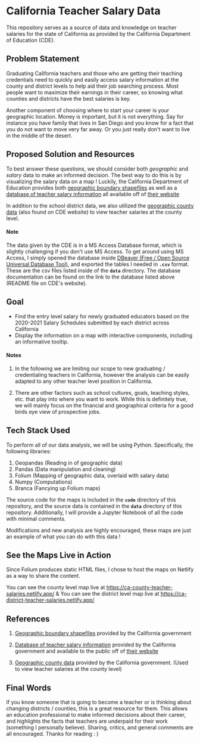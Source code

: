 # California Teacher Salary Data

This repository serves as a source of data and knowledge on teacher salaries for the state of California as provided by the California Department of Education (CDE). 


## Problem Statement

Graduating California teachers and those who are getting their teaching credentials need to quickly and easily access  salary information at the county and district levels to help aid their job searching process. Most people want to maximize their earnings in their career, so knowing what counties and districts have the best salaries is key. 

Another component of choosing where to start your career is your geographic location. Money is important, but it is not everything. Say for instance you have family that lives in San Diego and you know for a fact that you do not want to move very far away. Or you just really don't want to live in the middle of the desert.

## Proposed Solution and Resources

To best answer these questions, we should consider both *geographic* and *salary* data to make an informed decision. The best way to do this is by visualizing the salary data on a map ! Luckily, the California Department of Education provides both [geographic boundary shapefiles](https://gis.data.ca.gov/datasets/CDEGIS::california-school-district-areas-2020-21/explore) as well as a [database of teacher salary information](https://www.cde.ca.gov/ds/fd/cs/) all available off of [their website](https://www.cde.ca.gov/)

In addition to the school district data, we also utilized the [geographic county data](https://gis.data.ca.gov/datasets/8713ced9b78a4abb97dc130a691a8695/explore) (also found on CDE website) to view teacher salaries at the county level.

#### Note
The data given by the CDE is in a MS Access Database format, which is slightly challenging if you don't use MS Access. To get around using MS Access, I simply opened the database inside [DBeaver (Free / Open Source Universal Database Tool)](https://dbeaver.io/), and exported the tables I needed in **`.csv`** format. These are the csv files listed inside of the **`data`** directory. The database documentation can be found on the link to the database listed above (README file on CDE's website).

## Goal

* Find the entry level salary for newly graduated educators based on the 2020-2021 Salary Schedules submitted by each district across California
* Display the information on a map with interactive components, including an informative tooltip.

#### Notes

1. In the following we are limiting our scope to new graduating / credentialing teachers in California, however the analysis can be easily adapted to any other teacher level position in California.


2. There are other factors such as school cultures, goals, teaching styles, etc. that play into where you want to work. While this is definitely true, we will mainly focus on the financial and geographical criteria for a good birds eye view of prospective jobs.

## Tech Stack Used

To perform all of our data analysis, we will be using Python. Specifically, the following libraries:

1. Geopandas (Reading in of geographic data)
2. Pandas (Data manipulation and cleaning)
3. Folium (Mapping of geographic data, overlaid with salary data)
4. Numpy (Computations)
5. Branca (Fancying up Folium maps)

The source code for the maps is included in the **`code`** directory of this repository, and the source data is contained in the **`data`** directory of this repository. Additionally, I will provide a Jupyter Notebook of all the code with minimal comments. 

Modifications and new analysis are highly encouraged, these maps are just an example of what you can do with this data ! 

## See the Maps Live in Action

Since Folium produces static HTML files, I chose to host the maps on Netlify as a way to share the content. 

You can see the county level map live at https://ca-county-teacher-salaries.netlify.app/
&
You can see the district level map live at https://ca-district-teacher-salaries.netlify.app/

## References
1. [Geographic boundary shapefiles](https://gis.data.ca.gov/datasets/CDEGIS::california-school-district-areas-2020-21/explore) provided by the California government
2. [Database of teacher salary information](https://www.cde.ca.gov/ds/fd/cs/) provided by the California government and available to the public off of [their website](https://www.cde.ca.gov/)

3. [Geographic county data](https://gis.data.ca.gov/datasets/8713ced9b78a4abb97dc130a691a8695/explore) provided by the California government. (Used to view teacher salaries at the county level)

## Final Words
If you know someone that is going to become a teacher or is thinking about changing districts / counties, this is a great resource for them. This allows an education professional to make informed decisions about their career, and highlights the facts that teachers are underpaid for their work (something I personally believe). Sharing, critics, and general comments are all encouraged. Thanks for reading : )
